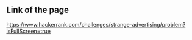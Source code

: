 ## Link of the page

https://www.hackerrank.com/challenges/strange-advertising/problem?isFullScreen=true